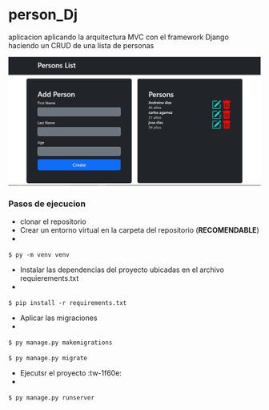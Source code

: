 # person_Dj
aplicacion aplicando la arquitectura MVC con el framework Django haciendo un CRUD de una lista de personas 

![Como se ve la app](/Captura.PNG)

### Pasos de ejecucion

- clonar el repositorio
- Crear un entorno virtual en la carpeta del repositorio (**RECOMENDABLE**) 
- 
`$ py -m venv venv`

- Instalar las dependencias del proyecto ubicadas en el archivo requierements.txt
- 
`$ pip install -r requirements.txt
`
- Aplicar las migraciones 
- 
`$ py manage.py makemigrations`

`$ py manage.py migrate`

- Ejecutsr el proyecto :tw-1f60e: 
- 
`$ py manage.py runserver`
